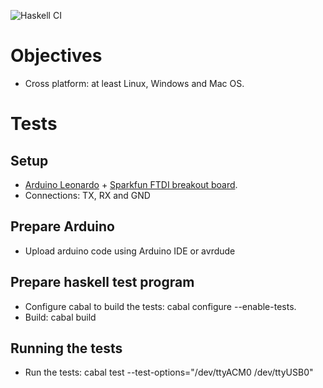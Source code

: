 ![Haskell CI](https://github.com/standardsemiconductor/serialport/workflows/Haskell%20CI/badge.svg)

Objectives
==========
* Cross platform: at least Linux, Windows and Mac OS.

Tests
=====

Setup
-----
* [Arduino Leonardo](http://arduino.cc/en/Main/arduinoBoardLeonardo) + [Sparkfun FTDI breakout board](https://www.sparkfun.com/products/718).
* Connections: TX, RX and GND

Prepare Arduino
---------------
* Upload arduino code using Arduino IDE or avrdude

Prepare haskell test program
----------------------------
* Configure cabal to build the tests: cabal configure --enable-tests.
* Build: cabal build

Running the tests
-----------------
* Run the tests: cabal test --test-options="/dev/ttyACM0 /dev/ttyUSB0"

